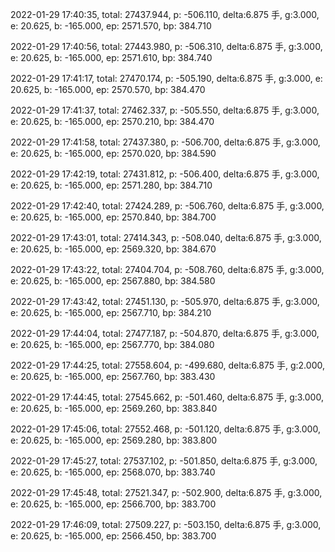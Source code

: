 2022-01-29 17:40:35, total: 27437.944, p: -506.110, delta:6.875 手, g:3.000, e: 20.625, b: -165.000, ep: 2571.570, bp: 384.710

2022-01-29 17:40:56, total: 27443.980, p: -506.310, delta:6.875 手, g:3.000, e: 20.625, b: -165.000, ep: 2571.610, bp: 384.740

2022-01-29 17:41:17, total: 27470.174, p: -505.190, delta:6.875 手, g:3.000, e: 20.625, b: -165.000, ep: 2570.570, bp: 384.470

2022-01-29 17:41:37, total: 27462.337, p: -505.550, delta:6.875 手, g:3.000, e: 20.625, b: -165.000, ep: 2570.210, bp: 384.470

2022-01-29 17:41:58, total: 27437.380, p: -506.700, delta:6.875 手, g:3.000, e: 20.625, b: -165.000, ep: 2570.020, bp: 384.590

2022-01-29 17:42:19, total: 27431.812, p: -506.400, delta:6.875 手, g:3.000, e: 20.625, b: -165.000, ep: 2571.280, bp: 384.710

2022-01-29 17:42:40, total: 27424.289, p: -506.760, delta:6.875 手, g:3.000, e: 20.625, b: -165.000, ep: 2570.840, bp: 384.700

2022-01-29 17:43:01, total: 27414.343, p: -508.040, delta:6.875 手, g:3.000, e: 20.625, b: -165.000, ep: 2569.320, bp: 384.670

2022-01-29 17:43:22, total: 27404.704, p: -508.760, delta:6.875 手, g:3.000, e: 20.625, b: -165.000, ep: 2567.880, bp: 384.580

2022-01-29 17:43:42, total: 27451.130, p: -505.970, delta:6.875 手, g:3.000, e: 20.625, b: -165.000, ep: 2567.710, bp: 384.210

2022-01-29 17:44:04, total: 27477.187, p: -504.870, delta:6.875 手, g:3.000, e: 20.625, b: -165.000, ep: 2567.770, bp: 384.080

2022-01-29 17:44:25, total: 27558.604, p: -499.680, delta:6.875 手, g:2.000, e: 20.625, b: -165.000, ep: 2567.760, bp: 383.430

2022-01-29 17:44:45, total: 27545.662, p: -501.460, delta:6.875 手, g:3.000, e: 20.625, b: -165.000, ep: 2569.260, bp: 383.840

2022-01-29 17:45:06, total: 27552.468, p: -501.120, delta:6.875 手, g:3.000, e: 20.625, b: -165.000, ep: 2569.280, bp: 383.800

2022-01-29 17:45:27, total: 27537.102, p: -501.850, delta:6.875 手, g:3.000, e: 20.625, b: -165.000, ep: 2568.070, bp: 383.740

2022-01-29 17:45:48, total: 27521.347, p: -502.900, delta:6.875 手, g:3.000, e: 20.625, b: -165.000, ep: 2566.700, bp: 383.700

2022-01-29 17:46:09, total: 27509.227, p: -503.150, delta:6.875 手, g:3.000, e: 20.625, b: -165.000, ep: 2566.450, bp: 383.700